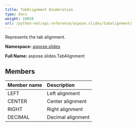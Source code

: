 ```yaml
---
title: TabAlignment Enumeration
type: docs
weight: 10050
url: /python-net/api-reference/aspose.slides/tabalignment/
---
```


Represents the tab alignment.

**Namespace:** [aspose.slides](/slides/python-net/api-reference/aspose.slides/)

**Full Name:** aspose.slides.TabAlignment



## **Members**
|**Member name**|**Description**|
| :- | :- |
|LEFT|Left alignment|
|CENTER|Center alignment|
|RIGHT|Right alignment|
|DECIMAL|Decimal alignment|
